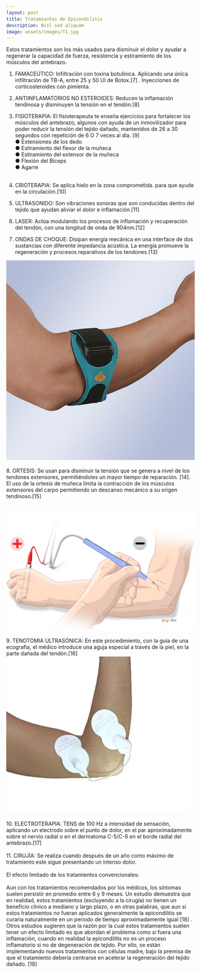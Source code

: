 ```yaml
---
layout: post
title: Tratamientos de Epicondilitis
description: Nisl sed aliquam
image: assets/images/T1.jpg
---
```


Estos tratamientos son los más usados para disminuir el dolor y ayudar a regenerar la capacidad de fuerza, resistencia y estiramiento de los músculos del antebrazo. <br>

1.	FAMACEÚTICO: Infiltración con toxina botulínica. Aplicando una única infiltración de TB-A, entre 25 y 50 UI de Botox.[7] . Inyecciones de corticosteroides con pimienta. <br>

2.	ANTIINFLAMATORIOS NO ESTEROIDES: Reducen la inflamación tendinosa y disminuyen la tensión en el tendón.[8]<br>

3.	FISIOTERAPIA: El fisioterapeuta te enseña ejercicios para fortalecer los músculos del antebrazo, algunos con ayuda de un inmovilizador para poder reducir la tensión del tejido dañado, mantenidos de 26 a 30 segundos con repetición de 6 O 7 veces al día. [9]<br>
●	Extensiones de los dedo<br>
●	Estiramiento del flexor de la muñeca<br>
●	Estiramiento del extensor de la muñeca<br>
●	Flexión del Bíceps<br>
●	Agarre<br><br>

4.	CRIOTERAPIA: Se aplica hielo en la zona comprometida. para que ayude en la circulación.[10]<br>

5.	ULTRASONIDO: Son vibraciones sonoras que son conducidas dentro del tejido que ayudan aliviar el dolor e inflamación.[11]<br>

6.	LASER: Actúa modulando los procesos de inflamación y recuperación del tendón, con una longitud de onda de 904nm.[12]<br>
7.	ONDAS DE CHOQUE: Disipan energía mecánica en una interface de dos sustancias con diferente impedancia acústica. La energía promueve la regeneración y procesos reparativos de los tendones  [13]<br>
<p><span class="image fit"><img src="assets/images/T2.jpg" alt="" /></span><br><br>
8.	ORTESIS: Se usan para disminuir la tensión que se genera a nivel de los tendones extensores, permitiéndoles un mayor tiempo de reparación. [14]. El uso de la ortesis de muñeca limita la contracción de los músculos extensores del carpo permitiendo un descanso mecánico a su origen tendinoso.[15]</p><br>
<span class="image fit"><img src="assets/images/T3.jpg" alt="" /></span><br><br>
9.	TENOTOMIA ULTRASÓNICA: En este procedimiento, con la guía de una ecografía, el médico introduce una aguja especial a través de la piel, en la parte dañada del tendón.[16]
<span class="image fit"><img src="assets/images/T4.jpg" alt="" /></span><br><br>
10.	ELECTROTERAPIA: TENS de 100 Hz a intensidad de sensación, aplicando un electrodo sobre el punto de dolor, en el par aproximadamente sobre el nervio radial o en el dermatoma C-5/C-6 en el borde radial del antebrazo.[17]<br><br>
11.	CIRUJÍA: Se realiza cuando después de un año como máximo de tratamiento este sigue presentando un intenso dolor.<br><br>
El efecto limitado de los tratamientos convencionales:<br><br>
Aun con los tratamientos recomendados por los médicos, los síntomas suelen persistir en promedio entre 6 y 9 meses. Un estudio demuestra que en realidad, estos tratamientos (excluyendo a la cirugía) no tienen un beneficio clínico a mediano y largo plazo, o en otras palabras, que aun si estos tratamientos no fueran aplicados generalmente la epicondilitis se curaría naturalmente en un periodo de tiempo aproximadamente igual [18] . <br>
Otros estudios sugieren que la razón por la cual estos tratamientos suelen tener un efecto limitado es que abordan el problema como si fuera una inflamación, cuando en realidad la epicondilitis no es un proceso inflamatorio si no de degeneración de tejido. Por ello, se están implementando nuevos tratamientos con células madre, bajo la premisa de que el tratamiento debería centrarse en acelerar la regeneración del tejido dañado. [19]



